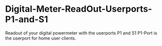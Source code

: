 # Digital-Meter-ReadOut-Userports-P1-and-S1
Readout of your digital powermeter with the userports P1 and S1
P1-Port is the userport for home user clients.
